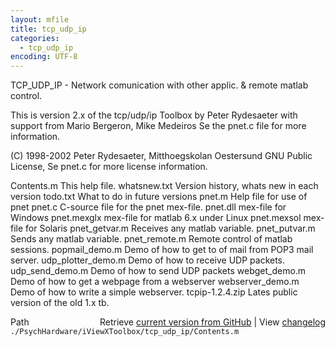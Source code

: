 ```yaml
---
layout: mfile
title: tcp_udp_ip
categories:
  - tcp_udp_ip
encoding: UTF-8
---
```


TCP\_UDP\_IP  - Network comunication with other applic. & remote matlab control.

 This is version 2.x of the tcp/udp/ip Toolbox by
 Peter Rydesaeter with support from  Mario Bergeron,  Mike Medeiros
 Se the pnet.c file for more information.

 (C) 1998-2002 Peter Rydesaeter, Mitthoegskolan Oestersund
     GNU Public License, Se pnet.c for more license information.

 Contents.m            This help file.
 whatsnew.txt          Version history, whats new in each version
 todo.txt              What to do in future versions
 pnet.m                Help file for use of pnet
 pnet.c                C-source file for the pnet mex-file.
 pnet.dll              mex-file for Windows
 pnet.mexglx           mex-file for matlab 6.x under Linux
 pnet.mexsol           mex-file for Solaris
 pnet\_getvar.m         Receives any matlab variable.
 pnet\_putvar.m         Sends any matlab variable.
 pnet\_remote.m         Remote control of matlab sessions.
 popmail\_demo.m        Demo of how to get to of mail from POP3 mail server.
 udp\_plotter\_demo.m    Demo of how to receive UDP packets.
 udp\_send\_demo.m       Demo of how to send UDP packets
 webget\_demo.m         Demo of how to get a webpage from a webserver
 webserver\_demo.m      Demo of how to write a simple webserver.
 tcpip-1.2.4.zip       Lates public version of the old 1.x tb.



<div class="code_header" style="text-align:right;">
  <span style="float:left;">Path&nbsp;&nbsp;</span> <span class="counter">Retrieve <a href=
  "https://raw.github.com/Psychtoolbox-3/Psychtoolbox-3/beta/./PsychHardware/iViewXToolbox/tcp_udp_ip/Contents.m">current version from GitHub</a> | View <a href=
  "https://github.com/Psychtoolbox-3/Psychtoolbox-3/commits/beta/./PsychHardware/iViewXToolbox/tcp_udp_ip/Contents.m">changelog</a></span>
</div>
<div class="code">
  <code>./PsychHardware/iViewXToolbox/tcp_udp_ip/Contents.m</code>
</div>
